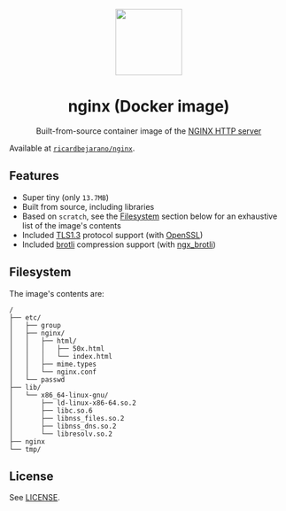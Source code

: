 <p align=center><img src=https://emojipedia-us.s3.dualstack.us-west-1.amazonaws.com/thumbs/320/apple/155/gear_2699.png width=120px></p>
<h1 align=center>nginx (Docker image)</h1>
<p align=center>Built-from-source container image of the <a href=https://nginx.org/>NGINX HTTP server</a></p>

Available at [`ricardbejarano/nginx`](https://hub.docker.com/r/ricardbejarano/nginx).


## Features

* Super tiny (only `13.7MB`)
* Built from source, including libraries
* Based on `scratch`, see the [Filesystem](#Filesystem) section below for an exhaustive list of the image's contents
* Included [TLS1.3](https://tools.ietf.org/html/rfc8446) protocol support (with [OpenSSL](https://www.openssl.org/))
* Included [brotli](https://github.com/google/brotli) compression support (with [ngx_brotli](https://github.com/google/ngx_brotli))


## Filesystem

The image's contents are:

```
/
├── etc/
│   ├── group
│   ├── nginx/
│   │   ├── html/
│   │   │   ├── 50x.html
│   │   │   └── index.html
│   │   ├── mime.types
│   │   └── nginx.conf
│   └── passwd
├── lib/
│   └── x86_64-linux-gnu/
│       ├── ld-linux-x86-64.so.2
│       ├── libc.so.6
│       ├── libnss_files.so.2
│       ├── libnss_dns.so.2
│       └── libresolv.so.2
├── nginx
└── tmp/
```

## License

See [LICENSE](https://github.com/ricardbejarano/nginx/blob/master/LICENSE).
